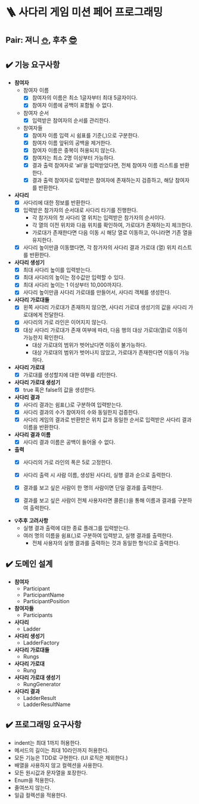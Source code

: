 # 🪜 사다리 게임 미션 페어 프로그래밍

## Pair: 져니 [⛄️](http://github.com/cl8d), 후추 [😎](https://github.com/Combi153)

## ✔️ 기능 요구사항

- **참여자**
    - 참여자 이름
        - [x] 참여자의 이름은 최소 1글자부터 최대 5글자이다.
        - [x] 참여자 이름에 공백이 포함될 수 없다.
    - 참여자 순서
        - [x] 입력받은 참여자의 순서를 관리한다.
    - 참여자들
        - [x] 참여자 이름 입력 시 쉼표를 기준(,)으로 구분한다.
        - [x] 참여자 이름 앞뒤의 공백을 제거한다.
        - [x] 참여자 이름은 중복이 허용되지 않는다.
        - [x] 참여자는 최소 2명 이상부터 가능하다.
        - [x] 결과 출력 참여자로 ‘all’을 입력받았다면, 전체 참여자 이름 리스트를 반환한다.
        - [x] 결과 출력 참여자로 입력받은 참여자에 존재하는지 검증하고, 해당 참여자를 반환한다.
- **사다리**
    - [x] 사다리에 대한 정보를 반환한다.
    - [x] 입력받은 참가자의 순서대로 사다리 타기를 진행한다.
        - 각 참가자의 첫 사다리 열 위치는 입력받은 참가자의 순서이다.
        - 각 열의 이전 위치와 다음 위치를 확인하여, 가로대가 존재하는지 체크한다.
        - 가로대가 존재한다면 다음 이동 시 해당 열로 이동하고, 아니라면 기존 열을 유지한다.
    - [x] 사다리 높이만큼 이동했다면, 각 참가자의 사다리 결과 가로대 (열) 위치 리스트를 반환한다.
- **사다리 생성기**
    - [x] 최대 사다리 높이를 입력받는다.
    - [x] 최대 사다리의 높이는 정수값만 입력할 수 있다.
    - [x] 최대 사다리 높이는 1 이상부터 10,000까지다.
    - [x] 사다리 높이만큼 사다리 가로대를 만들어서, 사다리 객체를 생성한다.
- **사다리 가로대들**
    - [x] 왼쪽 사다리 가로대가 존재하지 않으면, 사다리 가로대 생성기의 값을 사다리 가로대에게 전달한다.
    - [x] 사다리의 가로 라인은 이어지지 않는다.
    - [x] 대상 사다리 가로대가 존재 여부에 따라, 다음 행의 대상 가로대(열)로 이동이 가능한지 확인한다.
        - 대상 가로대의 범위가 벗어났다면 이동이 불가능하다.
        - 대상 가로대의 범위가 벗어나지 않았고, 가로대가 존재한다면 이동이 가능하다.
- **사다리 가로대**
    - [x] 가로대를 생성할지에 대한 여부를 리턴한다.
- **사다리 가로대 생성기**
    - [x] true 혹은 false의 값을 생성한다.
- **사다리 결과**
    - [x] 사다리 결과는 쉼표(,)로 구분하여 입력받는다.
    - [x] 사다리 결과의 수가 참여자의 수와 동일한지 검증한다.
    - [x] 사다리 게임의 결과로 반환받은 위치 값과 동일한 순서로 입력받은 사다리 결과 이름을 반환한다.
- **사다리 결과 이름**
    - [x] 사다리 결과 이름은 공백이 들어올 수 없다.
- **출력**
    - [x] 사다리의 가로 라인의 폭은 5로 고정한다.
    - [x] 사다리 출력 시 사람 이름, 생성된 사다리, 실행 결과 순으로 출력한다.
    - [x] 결과를 보고 싶은 사람이 한 명의 사람이면 단일 결과를 출력한다.
    - [x] 결과를 보고 싶은 사람이 전체 사용자라면 콜론(:)을 통해 이름과 결과를 구분하여 출력한다.


- **💡추후 고려사항**
    - 실행 결과 출력에 대한 종료 플래그를 입력받는다.
    - 여러 명의 이름을 쉼표(,)로 구분하여 입력받고, 실행 결과를 출력한다.
        - 전체 사용자의 실행 결과를 출력하는 것과 동일한 형식으로 출력한다.

## ✔️ 도메인 설계

- **참여자**
    - Participant
    - ParticipantName
    - ParticipantPosition
- **참여자들**
    - Participants
- **사다리**
    - Ladder
- **사다리 생성기**
    - LadderFactory
- **사다리 가로대들**
    - Rungs
- **사다리 가로대**
    - Rung
- **사다리 가로대 생성기**
    - RungGenerator
- **사다리 결과**
    - LadderResult
    - LadderResultName

## ✔️ 프로그래밍 요구사항

- indent는 최대 1까지 허용한다.
- 메서드의 길이는 최대 10라인까지 허용한다.
- 모든 기능은 TDD로 구현한다. (UI 로직은 제외한다.)
- 배열을 사용하지 않고 컬렉션을 사용한다.
- 모든 원시값과 문자열을 포장한다.
- Enum을 적용한다.
- 줄여쓰지 않는다.
- 일급 컬렉션을 적용한다.